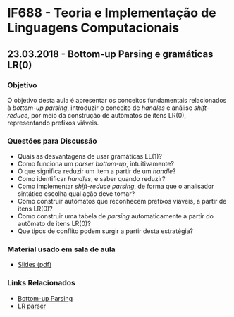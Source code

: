 # IF688 - Teoria e Implementação de Linguagens Computacionais

## 23.03.2018 - Bottom-up Parsing e gramáticas LR(0) 

### Objetivo

O objetivo desta aula é apresentar os conceitos fundamentais relacionados à _bottom-up parsing_, introduzir o conceito de _handles_ e análise _shift-reduce_, por meio da construção de autômatos de itens LR(0), representando prefixos viáveis.

### Questões para Discussão

- Quais as desvantagens de usar gramáticas LL(1)?
- Como funciona um _parser bottom-up_, intuitivamente?
- O que significa reduzir um item a partir de um _handle_? 
- Como identificar _handles_, e saber quando reduzir?
- Como implementar _shift-reduce parsing_, de forma que o analisador sintático escolha qual ação deve tomar?
- Como construir autômatos que reconhecem prefixos viáveis, a partir de itens LR(0)?
- Como construir uma tabela de _parsing_ automaticamente a partir do autômato de itens LR(0)?
- Que tipos de conflito podem surgir a partir desta estratégia? 

### Material usado em sala de aula

- [Slides (pdf)](https://drive.google.com/open?id=1L1fQZd1KsJ6MrhJIxZAGU5_f2VUplZIe)

### Links Relacionados

- [Bottom-up Parsing](https://en.wikipedia.org/wiki/Bottom-up_parsing)
- [LR parser](https://en.wikipedia.org/wiki/LR_parser)